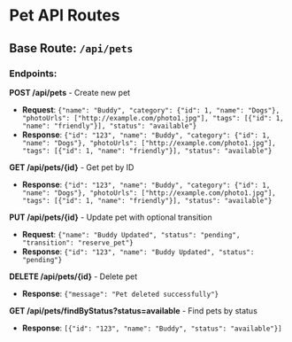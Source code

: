 # Pet API Routes

## Base Route: `/api/pets`

### Endpoints:

**POST /api/pets** - Create new pet
- **Request**: `{"name": "Buddy", "category": {"id": 1, "name": "Dogs"}, "photoUrls": ["http://example.com/photo1.jpg"], "tags": [{"id": 1, "name": "friendly"}], "status": "available"}`
- **Response**: `{"id": "123", "name": "Buddy", "category": {"id": 1, "name": "Dogs"}, "photoUrls": ["http://example.com/photo1.jpg"], "tags": [{"id": 1, "name": "friendly"}], "status": "available"}`

**GET /api/pets/{id}** - Get pet by ID
- **Response**: `{"id": "123", "name": "Buddy", "category": {"id": 1, "name": "Dogs"}, "photoUrls": ["http://example.com/photo1.jpg"], "tags": [{"id": 1, "name": "friendly"}], "status": "available"}`

**PUT /api/pets/{id}** - Update pet with optional transition
- **Request**: `{"name": "Buddy Updated", "status": "pending", "transition": "reserve_pet"}`
- **Response**: `{"id": "123", "name": "Buddy Updated", "status": "pending"}`

**DELETE /api/pets/{id}** - Delete pet
- **Response**: `{"message": "Pet deleted successfully"}`

**GET /api/pets/findByStatus?status=available** - Find pets by status
- **Response**: `[{"id": "123", "name": "Buddy", "status": "available"}]`
